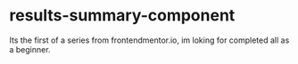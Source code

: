 # results-summary-component
Its the first of a series from frontendmentor.io, im loking for completed all as a beginner.
